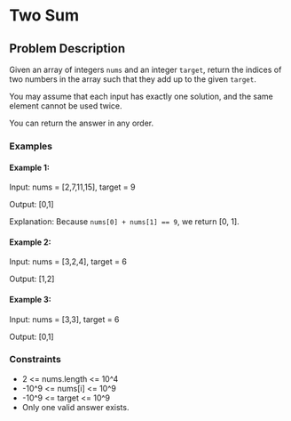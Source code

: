 # Two Sum

## Problem Description

Given an array of integers `nums` and an integer `target`, return the indices of two numbers in the array such that they add up to the given `target`.

You may assume that each input has exactly one solution, and the same element cannot be used twice.

You can return the answer in any order.

### Examples

#### Example 1:

Input: nums = [2,7,11,15], target = 9

Output: [0,1]

Explanation: Because `nums[0] + nums[1] == 9`, we return [0, 1].

#### Example 2:

Input: nums = [3,2,4], target = 6

Output: [1,2]

#### Example 3:

Input: nums = [3,3], target = 6

Output: [0,1]

### Constraints

- 2 <= nums.length <= 10^4
- -10^9 <= nums[i] <= 10^9
- -10^9 <= target <= 10^9
- Only one valid answer exists.
